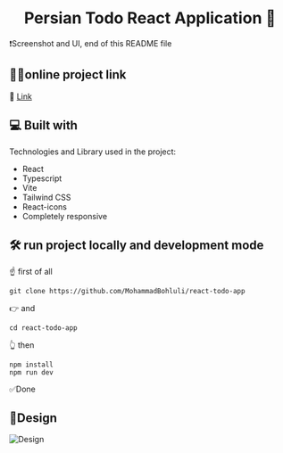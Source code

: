 <h1 align="center" id="title">Persian Todo React Application 📃</h1>

❗Screenshot and UI, end of this README file

## 👨‍💻online project link

🔗 [Link](https://react-todo-app-mbh.vercel.app/)

<h2>💻 Built with</h2>

Technologies and Library used in the project:

- React
- Typescript
- Vite
- Tailwind CSS
- React-icons
- Completely responsive

<h2>🛠️ run project locally and development mode</h2>
<p>☝️ first of all</p>

```
git clone https://github.com/MohammadBohluli/react-todo-app
```

<p>👉 and </p>

```
cd react-todo-app
```

<p>👆 then </p>

```
npm install
npm run dev
```

<p>✅Done</p>

<h2> 🎨Design </h2>

![Design](https://github.com/MohammadBohluli/react-todo-app/assets/84536105/8131c31a-37a2-4eed-8227-9407fe20ee4d)
